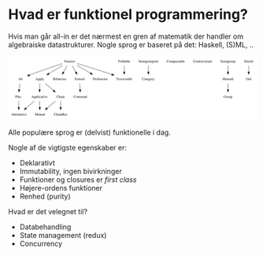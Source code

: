 # Hvad er funktionel programmering?

Hvis man går all-in er det nærmest en gren af matematik der handler om algebraiske datastrukturer. Nogle sprog er baseret på det: Haskell, (S)ML, ..

![fantasy-land](https://raw.githubusercontent.com/fantasyland/fantasy-land/master/figures/dependencies.png)

Alle populære sprog er (delvist) funktionelle i dag.

Nogle af de vigtigste egenskaber er:
* Deklarativt
* Immutability, ingen bivirkninger
* Funktioner og closures er _first class_
* Højere-ordens funktioner
* Renhed (purity)

Hvad er det velegnet til?
* Databehandling
* State management (redux)
* Concurrency
